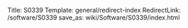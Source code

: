 Title: S0339
Template: general/redirect-index
RedirectLink: /software/S0339
save_as: wiki/Software/S0339/index.html